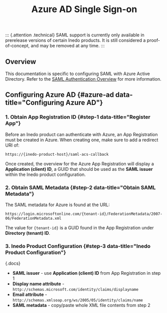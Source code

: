 ﻿---
title: Azure AD Single Sign-on
sequence: 100
keywords: authentication,saml,azure
show-headings-in-nav: true
---

::: {.attention .technical}
SAML support is currently only available in prerelease versions of certain Inedo products. It is still considered a proof-of-concept, and may be removed at any time.
:::

## Overview

This documentation is specific to configuring SAML with Azure Active Directory. Refer to the [SAML Authentication Overview](overview) for more information.

## Configuring Azure AD {#azure-ad data-title="Configuring Azure AD"}

### 1. Obtain App Registration ID {#step-1 data-title="Register App"}

Before an Inedo product can authenticate with Azure, an App Registration must be created in Azure. When creating one, make sure to add a redirect URI of:

```
https://{inedo-product-host}/saml-acs-callback
```

Once created, the overview for the Azure App Registration will display a **Application (client) ID**, a GUID that should be used as the **SAML issuer** within the Inedo product configuration.

### 2. Obtain SAML Metadata {#step-2 data-title="Obtain SAML Metadata"}

The SAML metadata for Azure is found at the URL:

```
https://login.microsoftonline.com/{tenant-id}/FederationMetadata/2007-06/FederationMetadata.xml
```

The value for `{tenant-id}` is a GUID found in the App Registration under **Directory (tenant) ID**.

### 3. Inedo Product Configuration {#step-3 data-title="Inedo Product Configuration"}

{.docs}
 - **SAML issuer** - use **Application (client) ID** from App Registration in step 1
 - **Display name attribute** - `http://schemas.microsoft.com/identity/claims/displayname`
 - **Email attribute** - `http://schemas.xmlsoap.org/ws/2005/05/identity/claims/name`
 - **SAML metadata** - copy/paste whole XML file contents from step 2


